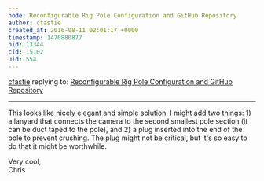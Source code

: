 ```yaml
---
node: Reconfigurable Rig Pole Configuration and GitHub Repository
author: cfastie
created_at: 2016-08-11 02:01:17 +0000
timestamp: 1470880877
nid: 13344
cid: 15102
uid: 554
---
```




[cfastie](../profile/cfastie) replying to: [Reconfigurable Rig Pole Configuration and GitHub Repository](../notes/ranon/08-10-2016/reconfigurable-rig-pole-configuration-and-github-repository)

----
This looks like nicely elegant and simple solution. I might add two things: 1) a lanyard that connects the camera to the second smallest pole section (it can be duct taped to the pole), and 2) a plug inserted into the end of the pole to prevent crushing. The plug might not be critical, but it's so easy to do that it might be worthwhile.

Very cool,  
Chris